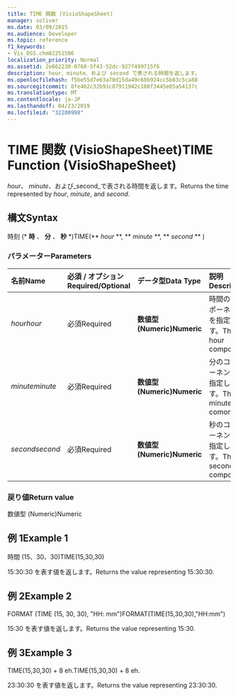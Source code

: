 ```yaml
---
title: TIME 関数 (VisioShapeSheet)
manager: soliver
ms.date: 03/09/2015
ms.audience: Developer
ms.topic: reference
f1_keywords:
- Vis_DSS.chm82251506
localization_priority: Normal
ms.assetid: 2e662230-0760-5f43-52dc-927f499715f6
description: hour、minute、および second で表される時間を返します。
ms.openlocfilehash: f5be55d7e63a70d15da49c68b924cc5b03c5ca88
ms.sourcegitcommit: 8fe462c32b91c87911942c188f3445e85a54137c
ms.translationtype: MT
ms.contentlocale: ja-JP
ms.lasthandoff: 04/23/2019
ms.locfileid: "32280998"
---
```

# <a name="time-function-visioshapesheet"></a><span data-ttu-id="340a0-103">TIME 関数 (VisioShapeSheet)</span><span class="sxs-lookup"><span data-stu-id="340a0-103">TIME Function (VisioShapeSheet)</span></span>

<span data-ttu-id="340a0-104">_hour_、 _minute_、および_second_で表される時間を返します。</span><span class="sxs-lookup"><span data-stu-id="340a0-104">Returns the time represented by  _hour_,  _minute_, and  _second_.</span></span>
  
## <a name="syntax"></a><span data-ttu-id="340a0-105">構文</span><span class="sxs-lookup"><span data-stu-id="340a0-105">Syntax</span></span>

<span data-ttu-id="340a0-106">時刻 (\* **時** *、* **分** *、* **秒** \*)</span><span class="sxs-lookup"><span data-stu-id="340a0-106">TIME(\*\* *hour* \*\*, \*\* *minute* \*\*, \*\* *second* \*\* )</span></span> 
  
### <a name="parameters"></a><span data-ttu-id="340a0-107">パラメーター</span><span class="sxs-lookup"><span data-stu-id="340a0-107">Parameters</span></span>

|<span data-ttu-id="340a0-108">**名前**</span><span class="sxs-lookup"><span data-stu-id="340a0-108">**Name**</span></span>|<span data-ttu-id="340a0-109">**必須 / オプション**</span><span class="sxs-lookup"><span data-stu-id="340a0-109">**Required/Optional**</span></span>|<span data-ttu-id="340a0-110">**データ型**</span><span class="sxs-lookup"><span data-stu-id="340a0-110">**Data Type**</span></span>|<span data-ttu-id="340a0-111">**説明**</span><span class="sxs-lookup"><span data-stu-id="340a0-111">**Description**</span></span>|
|:-----|:-----|:-----|:-----|
| <span data-ttu-id="340a0-112">_hour_</span><span class="sxs-lookup"><span data-stu-id="340a0-112">_hour_</span></span> <br/> |<span data-ttu-id="340a0-113">必須</span><span class="sxs-lookup"><span data-stu-id="340a0-113">Required</span></span>  <br/> |<span data-ttu-id="340a0-114">**数値型 (Numeric)**</span><span class="sxs-lookup"><span data-stu-id="340a0-114">**Numeric**</span></span> <br/> |<span data-ttu-id="340a0-115">時間のコンポーネントを指定します。</span><span class="sxs-lookup"><span data-stu-id="340a0-115">The hour component.</span></span>  <br/> |
| <span data-ttu-id="340a0-116">_minute_</span><span class="sxs-lookup"><span data-stu-id="340a0-116">_minute_</span></span> <br/> |<span data-ttu-id="340a0-117">必須</span><span class="sxs-lookup"><span data-stu-id="340a0-117">Required</span></span>  <br/> |<span data-ttu-id="340a0-118">**数値型 (Numeric)**</span><span class="sxs-lookup"><span data-stu-id="340a0-118">**Numeric**</span></span> <br/> |<span data-ttu-id="340a0-119">分のコンポーネントを指定します。</span><span class="sxs-lookup"><span data-stu-id="340a0-119">The minute comonent.</span></span>  <br/> |
| <span data-ttu-id="340a0-120">_second_</span><span class="sxs-lookup"><span data-stu-id="340a0-120">_second_</span></span> <br/> |<span data-ttu-id="340a0-121">必須</span><span class="sxs-lookup"><span data-stu-id="340a0-121">Required</span></span>  <br/> |<span data-ttu-id="340a0-122">**数値型 (Numeric)**</span><span class="sxs-lookup"><span data-stu-id="340a0-122">**Numeric**</span></span> <br/> |<span data-ttu-id="340a0-123">秒のコンポーネントを指定します。</span><span class="sxs-lookup"><span data-stu-id="340a0-123">The second component.</span></span>  <br/> |
   
### <a name="return-value"></a><span data-ttu-id="340a0-124">戻り値</span><span class="sxs-lookup"><span data-stu-id="340a0-124">Return value</span></span>

<span data-ttu-id="340a0-125">数値型 (Numeric)</span><span class="sxs-lookup"><span data-stu-id="340a0-125">Numeric</span></span>
  
## <a name="example-1"></a><span data-ttu-id="340a0-126">例 1</span><span class="sxs-lookup"><span data-stu-id="340a0-126">Example 1</span></span>

<span data-ttu-id="340a0-127">時間 (15、30、30)</span><span class="sxs-lookup"><span data-stu-id="340a0-127">TIME(15,30,30)</span></span>
  
<span data-ttu-id="340a0-128">15:30:30 を表す値を返します。</span><span class="sxs-lookup"><span data-stu-id="340a0-128">Returns the value representing 15:30:30.</span></span>
  
## <a name="example-2"></a><span data-ttu-id="340a0-129">例 2</span><span class="sxs-lookup"><span data-stu-id="340a0-129">Example 2</span></span>

<span data-ttu-id="340a0-130">FORMAT (TIME (15, 30, 30), "HH: mm")</span><span class="sxs-lookup"><span data-stu-id="340a0-130">FORMAT(TIME(15,30,30),"HH:mm")</span></span>
  
<span data-ttu-id="340a0-131">15:30 を表す値を返します。</span><span class="sxs-lookup"><span data-stu-id="340a0-131">Returns the value representing 15:30.</span></span>
  
## <a name="example-3"></a><span data-ttu-id="340a0-132">例 3</span><span class="sxs-lookup"><span data-stu-id="340a0-132">Example 3</span></span>

<span data-ttu-id="340a0-133">TIME(15,30,30) + 8 eh.</span><span class="sxs-lookup"><span data-stu-id="340a0-133">TIME(15,30,30) + 8 eh.</span></span>
  
<span data-ttu-id="340a0-134">23:30:30 を表す値を返します。</span><span class="sxs-lookup"><span data-stu-id="340a0-134">Returns the value representing 23:30:30.</span></span>
  

